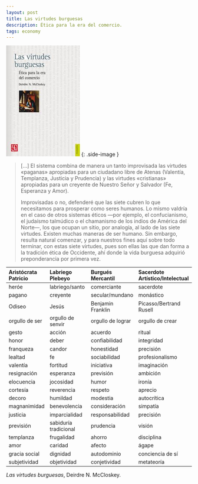 ```yaml
---
layout: post
title: Las virtudes burguesas
description: Ética para la era del comercio.
tags: economy
---
```


![Las virtudes burguesas][1]
{: .side-image }

> [...] El sistema combina de manera un tanto improvisada las virtudes «paganas»
> apropiadas para un ciudadano libre de Atenas (Valentía, Templanza, Justicia y
> Prudencia) y las virtudes «cristianas» apropiadas para un creyente de Nuestro
> Señor y Salvador (Fe, Esperanza y Amor).
>
> Improvisadas o no, defenderé que las siete cubren lo que necesitamos para
> prosperar como seres humanos. Lo mismo valdría en el caso de otros sistemas
> éticos —por ejemplo, el confucianismo, el judaísmo talmúdico o el chamanismo
> de los indios de América del Norte—, los que ocupan un sitio, por analogía,
> al lado de las siete virtudes. Existen muchas maneras de ser humano. Sin
> embargo, resulta natural comenzar, y para nuestros fines aquí sobre todo
> terminar, con estas siete virtudes, pues son ellas las que dan forma a la
> tradición ética de Occidente, ahí donde la vida burguesa adquirió
> preponderancia por primera vez.

| Aristócrata<br />Patricio | Labriego<br />Plebeyo | Burgués<br />Mercantil | Sacerdote<br />Artístico/Intelectual |
|:--------------------------|:----------------------|:-----------------------|:-------------------------------------|
| heróe                     | labriego/santo        | comerciante            | sacerdote                            |
| pagano                    | creyente              | secular/mundano        | monástico                            |
| Odiseo                    | Jesús                 | Benjamin Franklin      | Picasso/Bertrand Rusell              |
| orgullo de ser            | orgullo de senvir     | orgullo de lograr      | orgullo de crear                     |
| gesto                     | acción                | acuerdo                | ritual                               |
| honor                     | deber                 | confiabilidad          | integridad                           |
| franqueza                 | candor                | honestidad             | precisión                            |
| lealtad                   | fe                    | sociabilidad           | profesionalismo                      |
| valentía                  | fortitud              | iniciativa             | imaginación                          |
| resignación               | esperanza             | previsión              | ambición                             |
| elocuencia                | jocosidad             | humor                  | ironía                               |
| cortesía                  | reverencia            | respeto                | aprecio                              |
| decoro                    | humildad              | modestia               | autocrítica                          |
| magnanimidad              | benevolencia          | consideración          | simpatía                             |
| justicia                  | imparcialidad         | responsabilidad        | precisión                            |
| previsión                 | sabiduría tradicional | prudencia              | visión                               |
| templanza                 | frugalidad            | ahorro                 | disciplina                           |
| amor                      | caridad               | afecto                 | ágape                                |
| gracia social             | dignidad              | autodominio            | conciencia de sí                     |
| subjetividad              | objetividad           | conjetividad           | metateoría                           |



*Las virtudes burguesas*, Deirdre N. McCloskey.

[1]: /assets/images/notes/las-virtudes-burguesas.jpg
